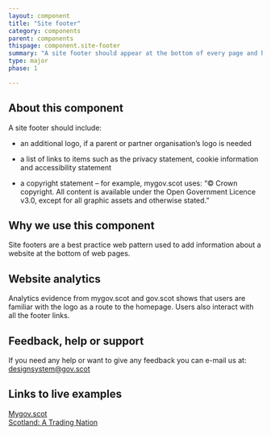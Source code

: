 ```yaml
---
layout: component
title: "Site footer"
category: components
parent: components
thispage: component.site-footer
summary: "A site footer should appear at the bottom of every page and highlights links to content about the website."
type: major
phase: 1

---
```


## About this component
A site footer should include:

* an additional logo, if a parent or partner organisation’s logo is needed

* a list of links to items such as the privacy statement, cookie information and accessibility statement

* a copyright statement – for example, mygov.scot uses: “© Crown copyright. All content is available under the Open Government Licence v3.0, except for all graphic assets and otherwise stated.”  

## Why we use this component
Site footers are a best practice web pattern used to add information about a website at the bottom of web pages.

## Website analytics
Analytics evidence from mygov.scot and gov.scot shows that users are familiar with the logo as a route to the homepage. Users also interact with all the footer links. 

## Feedback, help or support
If you need any help or want to give any feedback you can e-mail us at:
[designsystem@gov.scot](mailto:designsystem@gov.scot)

## Links to live examples
[Mygov.scot](https://www.mygov.scot)  
[Scotland: A Trading Nation](https://tradingnation.mygov.scot)

